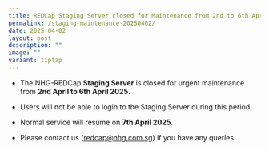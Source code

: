 ```yaml
---
title: REDCap Staging Server closed for Maintenance from 2nd to 6th April 2025
permalink: /staging-maintenance-20250402/
date: 2025-04-02
layout: post
description: ""
image: ""
variant: tiptap
---
```

<ul data-tight="true" class="tight">
<li>
<p>The NHG-REDCap <strong>Staging Server</strong> is closed for urgent maintenance
from <strong>2nd April to 6th April 2025</strong>.</p>
</li>
<li>
<p>Users will not be able to login to the Staging Server during this period.</p>
</li>
<li>
<p>Normal service will resume on <strong>7th April 2025</strong>.</p>
</li>
<li>
<p>Please contact us (<a href="mailto:redcap@nhg.com.sg" rel="noopener noreferrer nofollow" target="_blank">redcap@nhg.com.sg</a>) if you have any
queries.</p>
</li>
</ul>
<p></p>